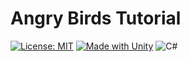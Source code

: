 # Angry Birds Tutorial 

[![License: MIT](https://img.shields.io/badge/License-MIT-yellow.svg)](https://opensource.org/licenses/MIT)
[![Made with Unity](https://img.shields.io/badge/Made%20with-Unity-57b9d3.svg?style=flat&logo=unity)](https://unity3d.com)
![C#](https://badgen.net/discord/members/csharp)
